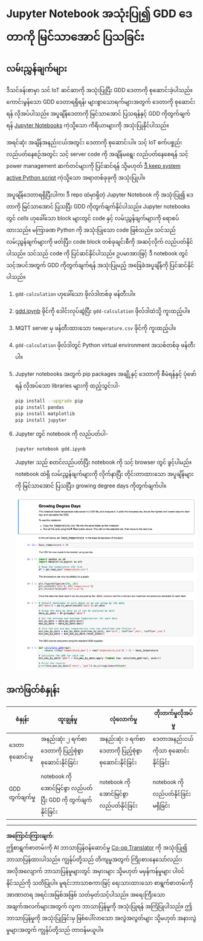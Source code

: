 <!--
CO_OP_TRANSLATOR_METADATA:
{
  "original_hash": "1e21b012c6685f8bf73e0e76cdca3347",
  "translation_date": "2025-08-28T18:09:44+00:00",
  "source_file": "2-farm/lessons/1-predict-plant-growth/assignment.md",
  "language_code": "my"
}
-->
# Jupyter Notebook အသုံးပြု၍ GDD ဒေတာကို မြင်သာအောင် ပြသခြင်း

## လမ်းညွှန်ချက်များ

ဒီသင်ခန်းစာမှာ သင် IoT ဆင်ဆာကို အသုံးပြုပြီး GDD ဒေတာကို စုဆောင်းခဲ့ပါသည်။ ကောင်းမွန်သော GDD ဒေတာရရှိရန်၊ များစွာသောရက်များအတွက် ဒေတာကို စုဆောင်းရန် လိုအပ်ပါသည်။ အပူချိန်ဒေတာကို မြင်သာအောင် ပြသရန်နှင့် GDD ကိုတွက်ချက်ရန် [Jupyter Notebooks](https://jupyter.org) ကဲ့သို့သော ကိရိယာများကို အသုံးပြုနိုင်ပါသည်။

အရင်ဆုံး အချိန်အနည်းငယ်အတွင်း ဒေတာကို စုဆောင်းပါ။ သင့် IoT စက်ပစ္စည်း လည်ပတ်နေစဉ်အတွင်း သင့် server code ကို အချိန်မရွေး လည်ပတ်နေစေရန် သင့် power management ဆက်တင်များကို ပြင်ဆင်ရန် သို့မဟုတ် [ဒီ keep system active Python script](https://github.com/jaqsparow/keep-system-active) ကဲ့သို့သော အရာတစ်ခုခုကို အသုံးပြုပါ။

အပူချိန်ဒေတာရရှိပြီးပါက၊ ဒီ repo ထဲမှာရှိတဲ့ Jupyter Notebook ကို အသုံးပြု၍ ဒေတာကို မြင်သာအောင် ပြသပြီး GDD ကိုတွက်ချက်နိုင်ပါသည်။ Jupyter notebooks တွင် *cells* ဟုခေါ်သော block များတွင် code နှင့် လမ်းညွှန်ချက်များကို ရောစပ်ထားသည်။ မကြာခဏ Python ကို အသုံးပြုသော code ဖြစ်သည်။ သင်သည် လမ်းညွှန်ချက်များကို ဖတ်ပြီး၊ code block တစ်ခုချင်းစီကို အဆင့်လိုက် လည်ပတ်နိုင်ပါသည်။ သင်သည် code ကို ပြင်ဆင်နိုင်ပါသည်။ ဥပမာအားဖြင့် ဒီ notebook တွင် သင့်အပင်အတွက် GDD ကိုတွက်ချက်ရန် အသုံးပြုမည့် အခြေခံအပူချိန်ကို ပြင်ဆင်နိုင်ပါသည်။

1. `gdd-calculation` ဟုခေါ်သော ဖိုလ်ဒါတစ်ခု ဖန်တီးပါ။

1. [gdd.ipynb](./code-notebook/gdd.ipynb) ဖိုင်ကို ဒေါင်းလုပ်ဆွဲပြီး `gdd-calculation` ဖိုလ်ဒါထဲသို့ ကူးထည့်ပါ။

1. MQTT server မှ ဖန်တီးထားသော `temperature.csv` ဖိုင်ကို ကူးထည့်ပါ။

1. `gdd-calculation` ဖိုလ်ဒါတွင် Python virtual environment အသစ်တစ်ခု ဖန်တီးပါ။

1. Jupyter notebooks အတွက် pip packages အချို့နှင့် ဒေတာကို စီမံရန်နှင့် ပုံဖော်ရန် လိုအပ်သော libraries များကို ထည့်သွင်းပါ-

    ```sh
    pip install --upgrade pip
    pip install pandas
    pip install matplotlib
    pip install jupyter
    ```

1. Jupyter တွင် notebook ကို လည်ပတ်ပါ-

    ```sh
    jupyter notebook gdd.ipynb
    ```

    Jupyter သည် စတင်လည်ပတ်ပြီး notebook ကို သင့် browser တွင် ဖွင့်ပါမည်။ notebook ထဲရှိ လမ်းညွှန်ချက်များကို လိုက်နာပြီး တိုင်းတာထားသော အပူချိန်များကို မြင်သာအောင် ပြသပြီး၊ growing degree days ကိုတွက်ချက်ပါ။

    ![The jupyter notebook](../../../../../translated_images/gdd-jupyter-notebook.c5b52cf21094f158a61f47f455490fd95f1729777ff90861a4521820bf354cdc.my.png)

## အကဲဖြတ်စံနှုန်း

| စံနှုန်း | ထူးချွန်မှု | လုံလောက်မှု | တိုးတက်မှုလိုအပ်မှု |
| -------- | --------- | -------- | ----------------- |
| ဒေတာစုဆောင်းမှု | အနည်းဆုံး ၂ ရက်စာ ဒေတာကို ပြည့်စုံစွာ စုဆောင်းနိုင်ခြင်း | အနည်းဆုံး ၁ ရက်စာ ဒေတာကို ပြည့်စုံစွာ စုဆောင်းနိုင်ခြင်း | ဒေတာအနည်းငယ်ကိုသာ စုဆောင်းနိုင်ခြင်း |
| GDD တွက်ချက်မှု | notebook ကို အောင်မြင်စွာ လည်ပတ်ပြီး GDD ကို တွက်ချက်နိုင်ခြင်း | notebook ကို အောင်မြင်စွာ လည်ပတ်နိုင်ခြင်း | notebook ကို လည်ပတ်နိုင်ခြင်း မရှိခြင်း |

---

**အကြောင်းကြားချက်**:  
ဤစာရွက်စာတမ်းကို AI ဘာသာပြန်ဝန်ဆောင်မှု [Co-op Translator](https://github.com/Azure/co-op-translator) ကို အသုံးပြု၍ ဘာသာပြန်ထားပါသည်။ ကျွန်ုပ်တို့သည် တိကျမှုအတွက် ကြိုးစားနေသော်လည်း၊ အလိုအလျောက် ဘာသာပြန်မှုများတွင် အမှားများ သို့မဟုတ် မမှန်ကန်မှုများ ပါဝင်နိုင်သည်ကို သတိပြုပါ။ မူရင်းဘာသာစကားဖြင့် ရေးသားထားသော စာရွက်စာတမ်းကို အာဏာတရ အရင်းအမြစ်အဖြစ် သတ်မှတ်သင့်ပါသည်။ အရေးကြီးသော အချက်အလက်များအတွက် လူက ဘာသာပြန်မှုကို အသုံးပြုရန် အကြံပြုပါသည်။ ဤဘာသာပြန်မှုကို အသုံးပြုခြင်းမှ ဖြစ်ပေါ်လာသော အလွဲအလွတ်များ သို့မဟုတ် အနားလွဲမှုများအတွက် ကျွန်ုပ်တို့သည် တာဝန်မယူပါ။